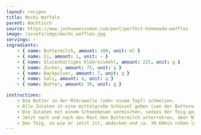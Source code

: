 ```yaml
---
layout: recipes
title: Mochi Waffeln
parent: Nachtisch
source: https://www.joshuaweissman.com/post/perfect-homemade-waffles
image: /assets/imgs/mochi_waffles.jpg
servings: ~
ingredients:
    - { name: Buttermilch, amount: 180, unit: ml }
    - { name: Ei, amount: 1, unit: ~ }
    - { name: Glutenhaltiges Klebreismehl, amount: 225, unit: g }
    - { name: Zucker, amount: 75, unit: g }
    - { name: Backpulver, amount: 7, unit: g }
    - { name: Salz, amount: 4, unit: g }
    - { name: Butter, amount: 30, unit: g }

instructions:
    - Die Butter in der Mikrowelle (oder einem Topf) schmelzen.
    - Alle Zutaten in eine mittelgroße Schüssel geben (von der Buttermilch zunächst nur ca. die Hälfte).
    - Die Zutaten mit einem Schneebesen vermischen, sodass der Teig geradeso vermischt, aber NICHT glatt rühren.
    - Jetzt nach und nach den Rest den Buttermilch unterrühren, aber NICHT glatt rühren.
    - Den Teig, so wie er jetzt ist, abdecken und ca. 30-60min ruhen lassen. Anschließend im Waffeleisen ausbacken. Fertig!
---
```

